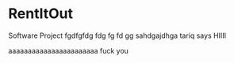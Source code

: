 # RentItOut
Software Project
fgdfgfdg fdg fg fd gg
sahdgajdhga
tariq says HIIII

aaaaaaaaaaaaaaaaaaaaaaa 
fuck you